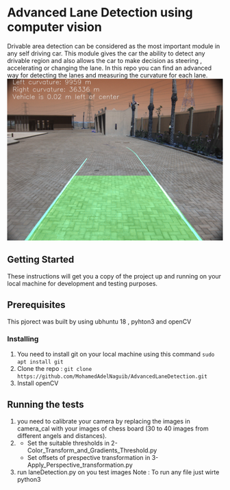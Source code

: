 # Advanced Lane Detection using computer vision
Drivable area detection can be considered as the most important module in any self driving car. This module gives the car the ability to detect any drivable region and also allows the car to make decision as steering , accelerating or changing the lane. In this repo you can find an advanced way for detecting the lanes and measuring the curvature for each lane.
![Final result of lane detection ](final_result.jpg)
## Getting Started
These instructions will get you a copy of the project up and running on your local machine for development and testing purposes.
## Prerequisites
This pjorect was built by using ubhuntu 18 , pyhton3 and openCV
### Installing 
1. You need to install git on your local machine using this command 
`sudo apt install git`
2. Clone the repo :
`git clone https://github.com/MohamedAdelNaguib/AdvancedLaneDetection.git`
3. Install openCV
## Running the tests
1. you need to calibrate your camera by replacing the images in camera_cal with your images of chess board (30 to 40 images from different angels and distances).
2. * Set the suitable thresholds in 2-Color_Transform_and_Gradients_Threshold.py
   * Set offsets of prespective transformation in 3-Apply_Perspective_transformation.py
3. run laneDetection.py on you test images
Note : To run any file just wirte python3 <nameOfTheFile>
